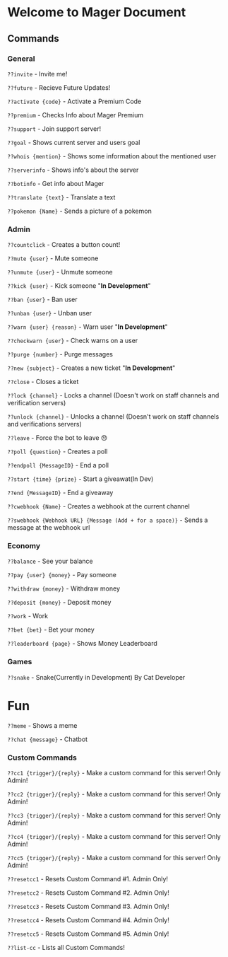 # Welcome to Mager Document

## Commands
### General
`??invite` - Invite me!

`??future` - Recieve Future Updates!

`??activate {code}` - Activate a Premium Code

`??premium` - Checks Info about Mager Premium

`??support` - Join support server!

`??goal` - Shows current server and users goal

`??whois {mention}` - Shows some information about the mentioned user

`??serverinfo` - Shows info's about the server

`??botinfo` - Get info about Mager

`??translate {text}` - Translate a text

`??pokemon {Name}` - Sends a picture of a pokemon


### Admin
`??countclick` - Creates a button count!

`??mute {user}` - Mute someone

`??unmute {user}` - Unmute someone

`??kick {user}` - Kick someone "**In Development**"

`??ban {user}` - Ban user

`??unban {user}` - Unban user

`??warn {user} {reason}` - Warn user "**In Development**"

`??checkwarn {user}` - Check warns on a user

`??purge {number}` - Purge messages

`??new {subject}` - Creates a new ticket "**In Development**"

`??close` - Closes a ticket

`??lock {channel}` - Locks a channel (Doesn't work on staff channels and verification servers)

`??unlock {channel}` - Unlocks a channel (Doesn't work on staff channels and verifications servers)

`??leave` - Force the bot to leave 😓

`??poll {question}` - Creates a poll

`??endpoll {MessageID}` - End a poll

`??start {time} {prize}` - Start a giveawat(In Dev)

`??end {MessageID}` - End a giveaway

`??cwebhook {Name}` - Creates a webhook at the current channel

`??swebhook {Webhook URL} {Message (Add + for a space)}` - Sends a message at the webhook url


### Economy
`??balance` - See your balance

`??pay {user} {money}` - Pay someone

`??withdraw {money}` - Withdraw money

`??deposit {money}` - Deposit money

`??work` - Work

`??bet {bet}` - Bet your money

`??leaderboard {page}` - Shows Money Leaderboard


### Games
`??snake` - Snake(Currently in Development) By Cat Developer


# Fun
`??meme` - Shows a meme

`??chat {message}` - Chatbot


### Custom Commands
`??cc1 {trigger}/{reply}` - Make a custom command for this server! Only Admin!

`??cc2 {trigger}/{reply}` - Make a custom command for this server! Only Admin!

`??cc3 {trigger}/{reply}` - Make a custom command for this server! Only Admin!

`??cc4 {trigger}/{reply}` - Make a custom command for this server! Only Admin!

`??cc5 {trigger}/{reply}` - Make a custom command for this server! Only Admin!

`??resetcc1` - Resets Custom Command #1. Admin Only!

`??resetcc2` - Resets Custom Command #2. Admin Only!

`??resetcc3` - Resets Custom Command #3. Admin Only!

`??resetcc4` - Resets Custom Command #4. Admin Only!

`??resetcc5` - Resets Custom Command #5. Admin Only!

`??list-cc` - Lists all Custom Commands!
